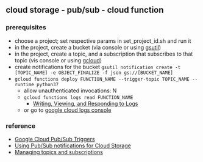 ## cloud storage - pub/sub - cloud function
### prerequisites
- choose a project; set respective params in set_project_id.sh and run it
- in the project, create a bucket (via console or using [gsutil](https://cloud.google.com/storage/docs/quickstart-gsutil))
- in the project, create a topic, and a subscription that subscribes to that topic (vis console or using [gcloud](https://cloud.google.com/pubsub/docs/quickstart-cli))
- create notifications for the bucket `gsutil notification create -t [TOPIC_NAME] -e OBJECT_FINALIZE -f json gs://[BUCKET_NAME]`
- `gcloud functions deploy FUNCTION_NAME --trigger-topic TOPIC_NAME --runtime python37`
    * allow unauthenticated invocations: N
    * `gcloud functions logs read FUNCTION_NAME`
        - [Writing, Viewing, and Responding to Logs](https://cloud.google.com/functions/docs/monitoring/logging)
    * or go to [google cloud logs console](https://console.cloud.google.com/logs)


### reference
- [Google Cloud Pub/Sub Triggers](https://cloud.google.com/functions/docs/calling/pubsub#deploying_your_function)
- [Using Pub/Sub notifications for Cloud Storage](https://cloud.google.com/storage/docs/reporting-changes?authuser=1#gsutil_2)
- [Managing topics and subscriptions](https://cloud.google.com/pubsub/docs/admin?authuser=1#pubsub-create-topic-cli)
